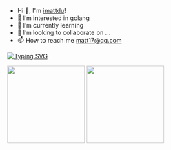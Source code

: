 - Hi 👋, I'm [imattdu](https://github.com/imattdu)!
- 👀 I’m interested in golang
- 🌱 I’m currently learning 
- 💞️ I’m looking to collaborate on ...
- 📫 How to reach me matt17@qq.com
<!-- ![Github Stats](https://github-readme-stats.vercel.app/api?username=imattdu&show_icons=true)
 -->
[![Typing SVG](https://readme-typing-svg.herokuapp.com?lines=matt)](https://git.io/typing-svg)

<a href="https://github.com/imattdu"><img src="https://github-readme-stats.vercel.app/api?username=imattdu&count_private=true&show_icons=true" height="180" /></a> <a href="https://github.com/imattdu"><img src="https://github-readme-stats.vercel.app/api/top-langs/?username=imattdu&langs_count=8&hide=html,css&layout=compact" height="180" /></a>



<!---
<div align="center">
    <img src="https://activity-graph.herokuapp.com/graph?username=imattdu&theme=minimal" />
</div>
--->

<!---
matt17du/matt17du is a ✨ special ✨ repository because its `README.md` (this file) appears on your GitHub profile.
You can click the Preview link to take a look at your changes.

- 👋 Hi, I’m @matt
- 👀 I’m interested in java
- 🌱 I’m currently learning 
- 💞️ I’m looking to collaborate on ...
- 📫 How to reach me ...
--->
